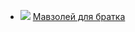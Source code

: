 * ![](/books/sf_history/Андрей%20Юрьевич%20Ерпылев/Мавзолей%20для%20братка.jpg) [Мавзолей для братка](/books/sf_history/Андрей%20Юрьевич%20Ерпылев/Мавзолей%20для%20братка)